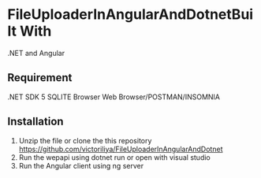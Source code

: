 # FileUploaderInAngularAndDotnetBuilt With
.NET and Angular


Requirement
-------------------
.NET SDK 5
SQLITE Browser
Web Browser/POSTMAN/INSOMNIA

Installation
-------------------
1. Unzip the file or clone the this repository 
https://github.com/victoriliya/FileUploaderInAngularAndDotnet
2. Run the wepapi using dotnet run or open with visual studio
3. Run the Angular client using ng server
